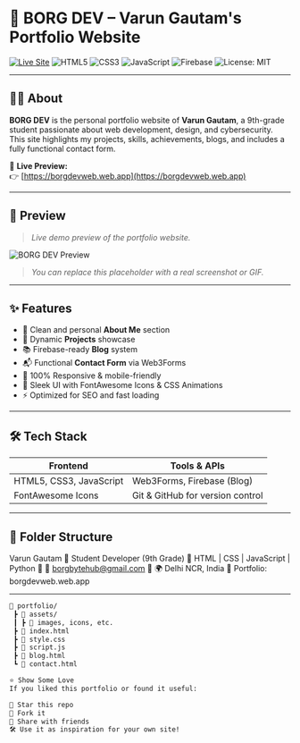 # 🚀 BORG DEV – Varun Gautam's Portfolio Website

[![Live Site](https://img.shields.io/website?down_color=red&down_message=offline&up_color=green&up_message=online&url=https%3A%2F%2Fborgdevweb.web.app)](https://borgdevweb.web.app)
![HTML5](https://img.shields.io/badge/HTML5-E34F26?style=flat&logo=html5&logoColor=white)
![CSS3](https://img.shields.io/badge/CSS3-1572B6?style=flat&logo=css3&logoColor=white)
![JavaScript](https://img.shields.io/badge/JavaScript-F7DF1E?style=flat&logo=javascript&logoColor=black)
![Firebase](https://img.shields.io/badge/Firebase-ffca28?style=flat&logo=firebase&logoColor=black)
![License: MIT](https://img.shields.io/badge/License-MIT-green.svg)

---

## 🧑‍💻 About

**BORG DEV** is the personal portfolio website of **Varun Gautam**, a 9th-grade student passionate about web development, design, and cybersecurity.  
This site highlights my projects, skills, achievements, blogs, and includes a fully functional contact form.

🔗 **Live Preview:**  
👉 [https://borgdevweb.web.app](https://borgdevweb.web.app)

---

## 📸 Preview

> _Live demo preview of the portfolio website._

![BORG DEV Preview](https://www.google.com/url?sa=i&url=https%3A%2F%2Fdev.to%2Fborgbyte_hub%2Fim-a-9th-grader-built-my-own-developer-portfolio-check-out-borgdev-1j9l&psig=AOvVaw3hy85yK9_wJnIDOPipZltB&ust=1747817412590000&source=images&cd=vfe&opi=89978449&ved=0CBUQjRxqFwoTCOCDirLVsY0DFQAAAAAdAAAAABAL)

> _You can replace this placeholder with a real screenshot or GIF._

---

## ✨ Features

- 👤 Clean and personal **About Me** section  
- 💼 Dynamic **Projects** showcase  
- 📚 Firebase-ready **Blog** system  
- 📬 Functional **Contact Form** via Web3Forms  
- 📱 100% Responsive & mobile-friendly  
- 🎨 Sleek UI with FontAwesome Icons & CSS Animations  
- ⚡ Optimized for SEO and fast loading  

---

## 🛠 Tech Stack

| Frontend | Tools & APIs |
|----------|--------------|
| HTML5, CSS3, JavaScript | Web3Forms, Firebase (Blog) |
| FontAwesome Icons | Git & GitHub for version control |

---

## 📂 Folder Structure 
Varun Gautam
🔹 Student Developer (9th Grade)
🔹 HTML | CSS | JavaScript | Python
🔹 💌 borgbytehub@gmail.com
🔹 🌍 Delhi NCR, India
📌 Portfolio: borgdevweb.web.app

---

```bash 
📁 portfolio/
 ┣ 📁 assets/
 ┃ ┣ 📄 images, icons, etc.
 ┣ 📄 index.html
 ┣ 📄 style.css
 ┣ 📄 script.js
 ┣ 📄 blog.html
 ┗ 📄 contact.html

⭐ Show Some Love
If you liked this portfolio or found it useful:

🌟 Star this repo
🍴 Fork it
🔁 Share with friends
🛠️ Use it as inspiration for your own site!
